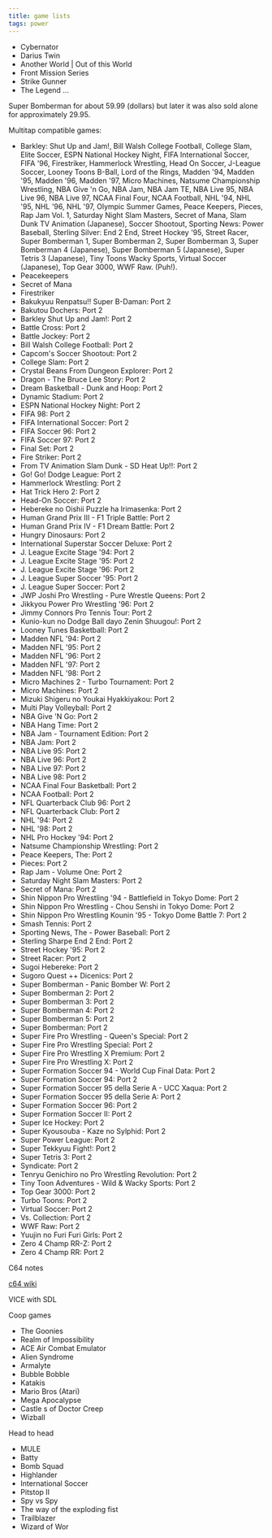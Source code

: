 ```yaml
---
title: game lists
tags: power
---
```



- Cybernator
- Darius Twin
- Another World | Out of this World
- Front Mission Series
- Strike Gunner
- The Legend ...

Super Bomberman for about 59.99 (dollars) but later it was also sold alone for approximately 29.95.

Multitap compatible games:

- Barkley: Shut Up and Jam!, Bill Walsh College Football, College Slam, Elite Soccer, ESPN National Hockey Night, FIFA International Soccer, FIFA '96, Firestriker, Hammerlock Wrestling, Head On Soccer, J-League Soccer, Looney Toons B-Ball, Lord of the Rings, Madden '94, Madden '95, Madden '96, Madden '97, Micro Machines, Natsume Championship Wrestling, NBA Give 'n Go, NBA Jam, NBA Jam TE, NBA Live 95, NBA Live 96, NBA Live 97, NCAA Final Four, NCAA Football, NHL '94, NHL '95, NHL '96, NHL '97, Olympic Summer Games, Peace Keepers, Pieces, Rap Jam Vol. 1, Saturday Night Slam Masters, Secret of Mana, Slam Dunk TV Animation (Japanese), Soccer Shootout, Sporting News: Power Baseball, Sterling Silver: End 2 End, Street Hockey '95, Street Racer, Super Bomberman 1, Super Bomberman 2, Super Bomberman 3, Super Bomberman 4 (Japanese), Super Bomberman 5 (Japanese), Super Tetris 3 (Japanese), Tiny Toons Wacky Sports, Virtual Soccer (Japanese), Top Gear 3000, WWF Raw. (Puh!).
- Peacekeepers
- Secret of Mana
- Firestriker
- Bakukyuu Renpatsu!! Super B-Daman: Port 2
- Bakutou Dochers: Port 2
- Barkley Shut Up and Jam!: Port 2
- Battle Cross: Port 2
- Battle Jockey: Port 2
- Bill Walsh College Football: Port 2
- Capcom's Soccer Shootout: Port 2
- College Slam: Port 2
- Crystal Beans From Dungeon Explorer: Port 2
- Dragon - The Bruce Lee Story: Port 2
- Dream Basketball - Dunk and Hoop: Port 2
- Dynamic Stadium: Port 2
- ESPN National Hockey Night: Port 2
- FIFA 98: Port 2
- FIFA International Soccer: Port 2
- FIFA Soccer 96: Port 2
- FIFA Soccer 97: Port 2
- Final Set: Port 2
- Fire Striker: Port 2
- From TV Animation Slam Dunk - SD Heat Up!!: Port 2
- Go! Go! Dodge League: Port 2
- Hammerlock Wrestling: Port 2
- Hat Trick Hero 2: Port 2
- Head-On Soccer: Port 2
- Hebereke no Oishii Puzzle ha Irimasenka: Port 2
- Human Grand Prix III - F1 Triple Battle: Port 2
- Human Grand Prix IV - F1 Dream Battle: Port 2
- Hungry Dinosaurs: Port 2
- International Superstar Soccer Deluxe: Port 2
- J. League Excite Stage '94: Port 2
- J. League Excite Stage '95: Port 2
- J. League Excite Stage '96: Port 2
- J. League Super Soccer '95: Port 2
- J. League Super Soccer: Port 2
- JWP Joshi Pro Wrestling - Pure Wrestle Queens: Port 2
- Jikkyou Power Pro Wrestling '96: Port 2
- Jimmy Connors Pro Tennis Tour: Port 2
- Kunio-kun no Dodge Ball dayo Zenin Shuugou!: Port 2
- Looney Tunes Basketball: Port 2
- Madden NFL '94: Port 2
- Madden NFL '95: Port 2
- Madden NFL '96: Port 2
- Madden NFL '97: Port 2
- Madden NFL '98: Port 2
- Micro Machines 2 - Turbo Tournament: Port 2
- Micro Machines: Port 2
- Mizuki Shigeru no Youkai Hyakkiyakou: Port 2
- Multi Play Volleyball: Port 2
- NBA Give 'N Go: Port 2
- NBA Hang Time: Port 2
- NBA Jam - Tournament Edition: Port 2
- NBA Jam: Port 2
- NBA Live 95: Port 2
- NBA Live 96: Port 2
- NBA Live 97: Port 2
- NBA Live 98: Port 2
- NCAA Final Four Basketball: Port 2
- NCAA Football: Port 2
- NFL Quarterback Club 96: Port 2
- NFL Quarterback Club: Port 2
- NHL '94: Port 2
- NHL '98: Port 2
- NHL Pro Hockey '94: Port 2
- Natsume Championship Wrestling: Port 2
- Peace Keepers, The: Port 2
- Pieces: Port 2
- Rap Jam - Volume One: Port 2
- Saturday Night Slam Masters: Port 2
- Secret of Mana: Port 2
- Shin Nippon Pro Wrestling '94 - Battlefield in Tokyo Dome: Port 2
- Shin Nippon Pro Wrestling - Chou Senshi in Tokyo Dome: Port 2
- Shin Nippon Pro Wrestling Kounin '95 - Tokyo Dome Battle 7: Port 2
- Smash Tennis: Port 2
- Sporting News, The - Power Baseball: Port 2
- Sterling Sharpe End 2 End: Port 2
- Street Hockey '95: Port 2
- Street Racer: Port 2
- Sugoi Hebereke: Port 2
- Sugoro Quest ++ Dicenics: Port 2
- Super Bomberman - Panic Bomber W: Port 2
- Super Bomberman 2: Port 2
- Super Bomberman 3: Port 2
- Super Bomberman 4: Port 2
- Super Bomberman 5: Port 2
- Super Bomberman: Port 2
- Super Fire Pro Wrestling - Queen's Special: Port 2
- Super Fire Pro Wrestling Special: Port 2
- Super Fire Pro Wrestling X Premium: Port 2
- Super Fire Pro Wrestling X: Port 2
- Super Formation Soccer 94 - World Cup Final Data: Port 2
- Super Formation Soccer 94: Port 2
- Super Formation Soccer 95 della Serie A - UCC Xaqua: Port 2
- Super Formation Soccer 95 della Serie A: Port 2
- Super Formation Soccer 96: Port 2
- Super Formation Soccer II: Port 2
- Super Ice Hockey: Port 2
- Super Kyousouba - Kaze no Sylphid: Port 2
- Super Power League: Port 2
- Super Tekkyuu Fight!: Port 2
- Super Tetris 3: Port 2
- Syndicate: Port 2
- Tenryu Genichiro no Pro Wrestling Revolution: Port 2
- Tiny Toon Adventures - Wild & Wacky Sports: Port 2
- Top Gear 3000: Port 2
- Turbo Toons: Port 2
- Virtual Soccer: Port 2
- Vs. Collection: Port 2
- WWF Raw: Port 2
- Yuujin no Furi Furi Girls: Port 2
- Zero 4 Champ RR-Z: Port 2
- Zero 4 Champ RR: Port 2

C64 notes

[c64 wiki](https://www.c64.wiki.com/index.php)

VICE with SDL

Coop games

- The Goonies
- Realm of Impossibility
- ACE Air Combat Emulator
- Alien Syndrome
- Armalyte
- Bubble Bobble
- Katakis
- Mario Bros (Atari)
- Mega Apocalypse
- Castle s of Doctor Creep
- Wizball

Head to head

- MULE
- Batty
- Bomb Squad
- Highlander
- International Soccer
- Pitstop II
- Spy vs Spy
- The way of the exploding fist
- Trailblazer
- Wizard of Wor
